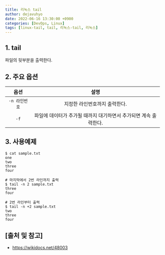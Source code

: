 ```yaml
---
title: 리눅스 tail
author: dejavuhyo
date: 2022-06-16 13:30:00 +0900
categories: [DevOps, Linux]
tags: [linux-tail, tail, 리눅스-tail, 리눅스]
---
```


## 1. tail
파일의 뒷부분을 출력한다.

## 2. 주요 옵션

| 옵션 | 설명 |
|:-----:|:-----:|
| `-n 라인번호` | 지정한 라인번호까지 출력한다. |
| `-f` | 파일에 데이터가 추가될 때까지 대기하면서 추가되면 계속 출력한다. |

## 3. 사용예제

```shell
$ cat sample.txt
one
two
three
four

# 마지막에서 2번 라인까지 출력
$ tail -n 2 sample.txt
three
four

# 2번 라인부터 출력
$ tail -n +2 sample.txt
two
three
four
```

## [출처 및 참고]
* <https://wikidocs.net/48003>
